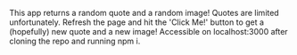 This app returns a random quote and a random image! Quotes are limited unfortunately. Refresh the page and hit the 'Click Me!' button to get a (hopefully) new quote and a new image!
Accessible on localhost:3000 after cloning the repo and running npm i.